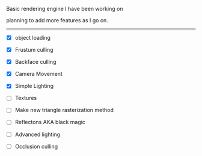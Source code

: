 Basic rendering engine I have been working on

planning to add more features as I go on.

----

- [x] object loading
- [x] Frustum culling
- [x] Backface culling
- [x] Camera Movement
- [x] Simple Lighting
- [ ] Textures
- [ ] Make new triangle rasterization method
- [ ] Reflectons AKA black magic
- [ ] Advanced lighting
- [ ] Occlusion culling



